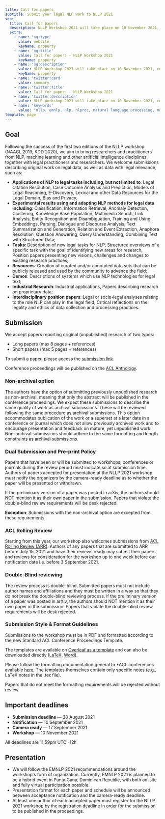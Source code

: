 ```yaml
---
title: Call for papers
subtitle: Submit your legal NLP work to NLLP 2021
seo:
  title: Call for papers
  description: NLLP Workshop 2021 will take place on 10 November 2021, co-located with EMNLP 2021. The program committee, the speakers and the official program will be updated soon.
  extra:
    - name: 'og:type'
      value: website
      keyName: property
    - name: 'og:title'
      value: Call for papers - NLLP Workshop 2021
      keyName: property
    - name: 'og:description'
      value: NLLP Workshop 2021 will take place on 10 November 2021, co-located with EMNLP 2021. The program committee, the speakers and the official program will be updated soon.
      keyName: property
    - name: 'twitter:card'
      value: summary
    - name: 'twitter:title'
      value: Call for papers - NLLP Workshop 2021
    - name: 'twitter:description'
      value: NLLP Workshop 2021 will take place on 10 November 2021, co-located with EMNLP 2021. The program committee, the speakers and the official program will be updated soon.
    - name: 'keywords'
      value: 'nllp, emnlp, nlp, nlproc, natural language processing, natural legal language processing, legal text, legal domain language'
template: page
---
```


## Goal

Following the success of the first two editions of the NLLP workshop (NAACL 2019, KDD 2020), we aim to bring researchers and practitioners from NLP, machine learning and other artificial intelligence disciplines together with legal practitioners and researchers. We welcome submissions describing original work on legal data, as well as data with legal relevance, such as:

- **Applications of NLP to legal tasks including, but not limited to**: Legal Citation Resolution, Case Outcome Analysis and Prediction, Models of Legal Reasoning, E-Discovery, Lexical and other Data Resources for the Legal Domain, Bias and Privacy;
- **Experimental results using and adapting NLP methods for legal data including**: Classification, Information Retrieval, Anomaly Detection, Clustering, Knowledge Base Population, Multimedia Search, Link Analysis, Entity Recognition and Disambiguation, Training and Using Embeddings, Parsing, Dialogue and Discourse Analysis, Text Summarization and Generation, Relation and Event Extraction, Anaphora Resolution, Question Answering, Query Understanding, Combining Text with Structured Data;
- **Tasks**: Description of new legal tasks for NLP, Structured overviews of a specific task with the goal of identifying new areas for research, Position papers presenting new visions, challenges and changes to existing research practices;
- **Resources**: Creation of curated and/or annotated data sets that can be publicly released and used by the community to advance the field;
- **Demos**: Descriptions of systems which use NLP technologies for legal text;
- **Industrial Research**: Industrial applications, Papers describing research on proprietary data;
- **Interdisciplinary position papers**: Legal or socio-legal analyses relating to the role NLP can play in the legal field, Critical reflections on the legality and ethics of data collection and processing practices.

## Submission

We accept papers reporting original (unpublished) research of two types:
- Long papers (max 8 pages + references)
- Short papers (max 5 pages + references)

To submit a paper, please access the [submission link](https://www.softconf.com/emnlp2021/nllp/).

Conference proceedings will be published on the [ACL Anthology](https://aclanthology.org/).

### Non-archival option

The authors have the option of submitting previously unpublished research as non-archival, meaning that only the abstract will be published in the conference proceedings. We expect these submissions to describe the same quality of work as archival submissions. These will be reviewed following the same procedure as archival submissions. This option accommodates publication of the work or a superset at a later date in a conference or journal which does not allow previously archived work and to encourage presentation and feedback on mature, yet unpublished work. Non-archival submissions should adhere to the same formatting and length constraints as archival submissions.

### Dual Submission and Pre-print Policy

Papers that have been or will be submitted to workshops, conferences or journals during the review period must indicate so at submission time. Authors of papers accepted for presentation at the NLLP 2021 workshop must notify the organizers by the camera-ready deadline as to whether the paper will be presented or withdrawn.

If the preliminary version of a paper was posted in arXiv, the authors should NOT mention it as their own paper in the submission. Papers that violate the double-blind review requirements will be desk rejected. 

**Exception**: Submissions with the non-archival option are excepted from these requirements. 

### ACL Rolling Review

Starting from this year, our workshop also welcomes submissions from [ACL Rolling Review (ARR)](https://aclrollingreview.org/). Authors of any papers that are submitted to ARR before July 15, 2021 and have their reviews ready may submit their papers and reviews for consideration for the workshop up to one week before our notification date i.e. before 3 September 2021.

### Double-Blind reviewing

The review process is double-blind. Submitted papers must not include author names and affiliations and they must be written in a way so that they do not break the double-blind reviewing process. If the preliminary version of a paper was posted in arXiv, the authors should NOT mention it as their own paper in the submission. Papers that violate the double-blind review requirements will be desk rejected.

### Submission Style & Format Guidelines

Submissions to the workshop must be in PDF and formatted according to the new Standard ACL Conference Proceedings Template.

The templates are available on [Overleaf as a template](https://www.overleaf.com/latex/templates/emnlp-2021-template/hqchdxrsnwjs) and can also be downloaded directly ([LaTeX](https://2021.emnlp.org/files/emnlp2021-latex.zip), [Word](https://2021.emnlp.org/files/emnlp2021.docx)).

Please follow the formatting documentation general to *ACL conferences available [here](https://acl-org.github.io/ACLPUB/formatting.html). The templates themselves contain only specific notes (e.g., LaTeX notes in the .tex file).

Papers that do not meet the formatting requirements will be rejected without review.

## Important deadlines

- **Submission deadline** ― 20 August 2021
- **Notification** ― 10 September 2021
- **Camera ready** ― 17 September 2021
- **Workshop** ― 10 November 2021

All deadlines are 11.59pm UTC -12h

## Presentation

- We will follow the EMNLP 2021 recommendations around the workshop's form of organization. Currently, EMNLP 2021 is planned to be a hybrid event in Punta Cana, Dominican Republic, with both on-site and fully virtual participation possible.
- Presentation format for each paper and schedule will be announced between acceptance notification and the camera-ready deadline.
- At least one author of each accepted paper must register for the NLLP 2021 workshop by the registration deadline in order for the submission to be published in the proceedings.

